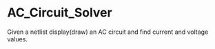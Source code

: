 # AC_Circuit_Solver
Given a netlist display(draw) an AC circuit and find current and voltage values.
